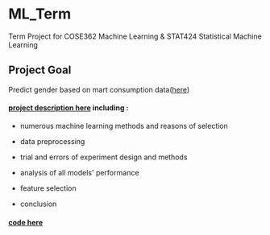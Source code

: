 # ML_Term
Term Project for COSE362 Machine Learning & STAT424 Statistical Machine Learning

## Project Goal
Predict gender based on mart consumption data([here](./mart2.csv))

#### [project description here](./Term%20Project.pdf) including :
- numerous machine learning methods and reasons of selection
- data preprocessing
- trial and errors of experiment design and methods

- analysis of all models' performance
- feature selection
- conclusion

#### [code here](./Term%20Project.ipynb)
